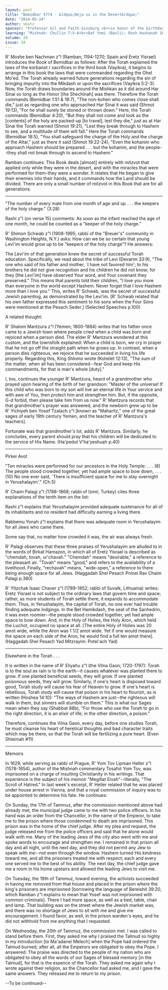 ```yaml
---
layout: post
title: "Bemidbar 5774 - &ldquo;Deja vu in the Desert&rdquo;"
date: "2014-05-24"
author: skatz
sponsor: "Professor Gil and Faith Ginsburg <br>in honor of the birthdays of their son Rafi <br>and grandsons Yehuda and Avi"
learning: "Mishnah: Chullin 7:5-6<br>Daf Yomi (Bavli): Rosh Hashanah 16<br>Halachah: Mishnah Berurah 381:4-6"
volume: 28
issue: 34
---
```


R' Moshe ben Nachman z"l (Ramban; 1194-1270; Spain and Eretz Yisrael) introduces the Book of Bemidbar as follows: After the Torah explained the laws of the korbanot / sacrifices in the third book (Vayikra), it begins to arrange in this book the laws that were commanded regarding the Ohel Mo'ed. The Torah already warned future generations regarding the sin of bringing impurity into the Mikdash or upon the sacrifices (Vayikra 5:2-3). Now, the Torah draws boundaries around the Mishkan as it did around Har Sinai so long as the Honor \[the Shechinah\] was there. Therefore the Torah commands (Bemidbar 1:51 & 18:7), "The non-kohen who comes close shall die," just as regarding one who approached Har Sinai it was said (Shmot 19:13), "For he shall surely be stoned or thrown down." Here, the Torah commands (Bemidbar 4:20), "But they shall not come and look as the \[contents\] of the holy are packed-up \[to travel\], lest they die," just as at Har Sinai the Torah warned (Shmot 19:21), "Lest they break through to Hashem to see, and a multitude of them will fall." Here the Torah commands (Bemidbar 18:5), "You shall safeguard the charge of the Holy and the charge of the Altar," just as there it said (Shmot 19:22-24), "Even the kohanim who approach Hashem should be prepared . . . but the kohanim, and the people--they shall not break through to ascend to Hashem."

Ramban continues: This Book deals \[almost\] entirely with mitzvot that applied only while they were in the desert, and with the miracles that were performed for them-they were a wonder. It relates that He began to give their enemies into their hands, and it commands how the Land should be divided. There are only a small number of mitzvot in this Book that are for all generations.

********

"The number of every male from one month of age and up . . . the keepers of the holy charge." (3:28)

Rashi z"l (on verse 15) comments: As soon as the infant reached the age of one month, he could be counted as a "keeper of the holy charge."

R' Shimon Schwab z"l (1908-1995; rabbi of the "Breuer's" community in Washington Heights, N.Y.) asks: How can we be so certain that young Levi'im would grow up to be "keepers of the holy charge"? He answers:

The Levi'im of that generation knew the secret of successful Torah education. Specifically, we read about the tribe of Levi (Devarim 33:9), "The one who said of his father and mother, `I have not favored him'; to his brothers he did not give recognition and his children he did not know; for they \[the Levi'im\] have observed Your word, and Your covenant they preserved." This means that parents told their children, "I love you more than everyone in the world except Hashem. Never forget that I love Hashem more than I love you." This, writes R' Schwab, was the secret of successful Jewish parenting, as demonstrated by the Levi'im. \[R' Schwab related that his own father expressed this sentiment to his sons when the Four Sons were mentioned at the Pesach Seder.\] (Selected Speeches p.100)

 A related thought:

R' Shalom Mantzura z"l (Yemen; 1800-1884) writes that his father once came to a Jewish town where people cried when a child was born and rejoiced when a person died. The elder R' Mantzura wondered at this custom, and the townsfolk explained: When a child is born, we cry in prayer that he not go off the straight path when he grows up. In contrast, when a person dies righteous, we rejoice that he succeeded in living his life properly. Regarding this, King Shlomo wrote (Kohelet 12:13), "The sum of the matter, when all has been considered--fear God and keep His commandments, for that is man's whole \[duty\]."

I, too, continues the younger R' Mantzura, heard of a grandmother who prayed upon hearing of the birth of her grandson: "Master of the universe! If this child who was born to my son will live an eternal life in Your service and with awe of You, then protect him and strengthen him. But, if the opposite, G-d forbid, then please take him from us now." R' Mantzura records that that grandmother's prayer was answered, and the newborn grew up to be R' Yichiyeh ben Yosef Tzalach z"l \[known as "Maharitz," one of the great sages of early 19th century Yemen, and the teacher of R' Mantzura's teachers\].

Fortunate was that grandmother's lot, adds R' Mantzura. Similarly, he concludes, every parent should pray that his children will be dedicated to the service of His Name. (Ha'pedut V'ha'yeshuah p.40)

********

Pirkei Avot

"Ten miracles were performed for our ancestors in the Holy Temple: . . . (8) The people stood crowded together, yet had ample space to bow down, . . . (10) No one ever said, `There is insufficient space for me to stay overnight in Yerushalayim'." (Ch.5)

R' Chaim Palagi z"l (1788-1868; rabbi of Izmir, Turkey) cites three explanations of the tenth item on the list:

Rashi z"l explains that Yerushalayim provided adequate sustenance for all of its inhabitants and no resident had difficulty earning a living there.

Rabbeinu Yonah z"l explains that there was adequate room in Yerushalayim for all Jews who came there.

Some say that, no matter how crowded it was, the air was always fresh.

R' Palagi observes that these three praises of Yerushalayim are alluded to in the words of Birkat Hamazon, in which all of Eretz Yisrael is described as "chemdah, tovah, ur'chavah." "Chemdah" means "desirable," a reference to the pleasant air. "Tovah" means "good," and refers to the availability of a livelihood. Finally, "rechavah" means, "wide-open," a reference to there being enough space for all Jews. (Haggadah Shel Pesach Pninei Rav Chaim Palagi p.380)

 R' Yitzchak Isaac Chaver z"l (1789-1852; rabbi of Suvalk, Lithuania) writes: Eretz Yisrael is not subject to the ordinary laws that govern time and space; rather, as more students of Torah settle there, it expands to accommodate them. Thus, in Yerushalayim, the capital of Torah, no one ever had trouble finding adequate lodgings. In the Bet Hamikdash, the seat of the Sanhedrin, it was even roomier--the people stood crowded together, yet had ample space to bow down. And, in the Holy of Holies, the Holy Aron, which held the Luchot, occupied no space at all. \[The entire Holy of Holies was 20 amot wide, while the Aron was 1 1/2 amot wide. Yet if one would measure the space on each side of the Aron, he would find a full ten amot there\]. (Haggadah Shel Pesach Yad Mitzrayim: Potei'ach Yad)

********

Elsewhere in the Torah . . .

It is written in the name of R' Eliyahu z"l (the Vilna Gaon; 1720-1797): Torah is to the soul as rain is to the earth--it causes whatever was planted there to grow. If one planted beneficial seeds, they will grow. If one planted poisonous seeds, they will grow. Similarly, if one's heart is disposed toward good, Torah study will cause his fear of Heaven to grow. If one's heart is rebellious, Torah study will cause that poison in his heart to flourish, as is written (Hoshea 14:10): "The ways of Hashem are just--the righteous will walk in them, but sinners will stumble on them." This is what our Sages mean when they say (Shabbat 88b), "For those who use the Torah to go in the right direction, it is an elixir of life; in the other direction, a poison."

Therefore, continues the Vilna Gaon, every day, before one studies Torah, he must cleanse his heart of heretical thoughts and bad character traits which may be there, so that the Torah will be fertilizing a pure heart. (Even Shleimah #11)

********

Memoirs

In 1629, while serving as rabbi of Prague, R' Yom Tov Lipman Heller z"l (1578-1654), author of the Mishnah commentary Tosafot Yom Tov, was imprisoned on a charge of insulting Christianity in his writings. That experience is the subject of his memoir "Megillat Eivah"--literally, "The Scroll of Hatred." In last week's excerpt, R' Heller related that he was placed under house arrest in Vienna, and that a royal commission of inquiry was to be appointed to determine his fate. He continues:

On Sunday, the 17th of Tammuz, after the commission mentioned above had already met, the municipal judge came to me with two police officers. In his hand was an order from the Chancellor, in the name of the Emperor, to take me to the prison where those condemned to death are imprisoned. This prison was in the home of the chief judge. After my plea and request, the judge released me from the police officers and said that he alone would walk with me. Many of the leading Jews of the city also went with me and spoke words to encourage and strengthen me. I remained in that prison all day and all night, until the next day, and they did not permit any Jew to speak with me--not even through the window. Hashem turned His kindness toward me, and all the prisoners treated me with respect; each and every one served me to the best of his ability. The next day, the chief judge gave me a room in his home upstairs and allowed the leading Jews to visit me.

On Tuesday, the 19th of Tammuz, toward evening, the activists succeeded in having me removed from that house and placed in the prison where the king's prisoners are imprisoned \[borrowing the language of Bereishit 39:20, which Ramban z"l explains to mean that Yosef was not imprisoned with common criminals\]. There I had more space, as well as a bed, table, chair and lamp. That building was on the street where the Jewish market was, and there was no shortage of Jews to sit with me and give me encouragement. I found favor, as well, in the prison warden's eyes, and he did not withhold from me anything that I requested.

On Wednesday, the 20th of Tammuz, the commission met. I was called to stand before them. First, they asked me why I praised the Talmud so highly in my introduction \[to Ma'adanei Melech\] when the Pope had ordered the Talmud burned; after all, all the Emperors are obligated to obey the Pope. I answered: The praise was directed to the people of my nation who are obligated to obey all the words of our Sages of blessed memory \[in the Talmud\], for that is the essence of the Torah. They asked me again why I wrote against their religion, as the Chancellor had asked me, and I gave the same answers. They released me to return to my prison.

--To be continued--

